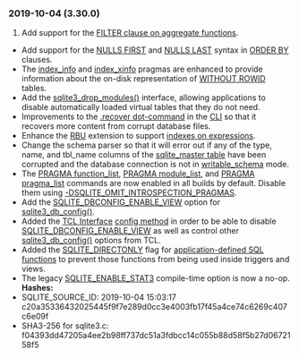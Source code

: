 ### 2019\-10\-04 (3\.30\.0\)

1. Add support for the [FILTER clause on aggregate functions](lang_aggfunc.html#aggfilter).
- Add support for the [NULLS FIRST](lang_select.html#nullslast) and [NULLS LAST](lang_select.html#nullslast) syntax in [ORDER BY](lang_select.html#orderby) clauses.
- The [index\_info](pragma.html#pragma_index_info) and [index\_xinfo](pragma.html#pragma_index_xinfo) pragmas are enhanced to provide
 information about the on\-disk representation of [WITHOUT ROWID](withoutrowid.html)
 tables.
- Add the [sqlite3\_drop\_modules()](c3ref/drop_modules.html) interface, allowing applications
 to disable automatically loaded virtual tables that they do not
 need.
- Improvements to the [.recover dot\-command](cli.html#recover) in the [CLI](cli.html) so that
 it recovers more content from corrupt database files.
- Enhance the [RBU](rbu.html) extension to support [indexes on expressions](expridx.html).
- Change the schema parser so that it will error out if any of
 the type, name, and tbl\_name columns of the [sqlite\_master table](schematab.html)
 have been corrupted and the database connection is not in
 [writable\_schema](pragma.html#pragma_writable_schema) mode.
- The [PRAGMA function\_list](pragma.html#pragma_function_list), [PRAGMA module\_list](pragma.html#pragma_module_list), and
 [PRAGMA pragma\_list](pragma.html#pragma_pragma_list) commands are now
 enabled in all builds by default. Disable them using
 [\-DSQLITE\_OMIT\_INTROSPECTION\_PRAGMAS](compile.html#omit_introspection_pragmas).
- Add the [SQLITE\_DBCONFIG\_ENABLE\_VIEW](c3ref/c_dbconfig_defensive.html#sqlitedbconfigenableview) option for [sqlite3\_db\_config()](c3ref/db_config.html).
- Added the [TCL Interface](tclsqlite.html) [config method](tclsqlite.html#config) in order to be able to
 disable [SQLITE\_DBCONFIG\_ENABLE\_VIEW](c3ref/c_dbconfig_defensive.html#sqlitedbconfigenableview) as well as control other
 [sqlite3\_db\_config()](c3ref/db_config.html) options from TCL.
- Added the [SQLITE\_DIRECTONLY](c3ref/c_deterministic.html#sqlitedirectonly) flag for
 [application\-defined SQL functions](appfunc.html) to prevent those functions from
 being used inside triggers and views.
- The legacy [SQLITE\_ENABLE\_STAT3](compile.html#enable_stat3) compile\-time option is now a no\-op.
**Hashes:**
- SQLITE\_SOURCE\_ID: 2019\-10\-04 15:03:17 c20a35336432025445f9f7e289d0cc3e4003fb17f45a4ce74c6269c407c6e09f
- SHA3\-256 for sqlite3\.c: f04393dd47205a4ee2b98ff737dc51a3fdbcc14c055b88d58f5b27d0672158f5




